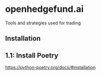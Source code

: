 # openhedgefund.ai
Tools and strategies used for trading


Installation
---------------------

1.1: Install Poetry
---------------------
https://python-poetry.org/docs/#installation
